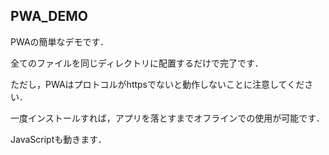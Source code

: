 ## PWA_DEMO
PWAの簡単なデモです．

全てのファイルを同じディレクトリに配置するだけで完了です．

ただし，PWAはプロトコルがhttpsでないと動作しないことに注意してください．

一度インストールすれば，アプリを落とすまでオフラインでの使用が可能です．

JavaScriptも動きます．
